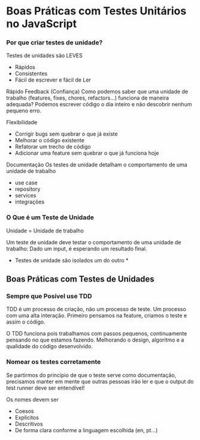 # Boas Práticas com Testes Unitários no JavaScript

### Por que criar testes de unidade?

Testes de unidades são LEVES
 - Rápidos
 - Consistentes
 - Fácil de escrever e fácil de Ler

Rápido Feedback (Confiança)
Como podemos saber que uma unidade de trabalho (features, fixes, chores, refactors...)
funciona de maneira adequada? Podemos escrever código o dia inteiro e não descobrir nenhum pequeno erro.

Flexibilidade
  - Corrigir bugs sem quebrar o que já existe
  - Melhorar o código existente
  - Refatorar um trecho de código
  - Adicionar uma feature sem quebrar o que já funciona hoje


Documentação
 Os testes de unidade detalham o comportamento de uma unidade de trabalho
  - use case
  - repository
  - services
  - integrações

### O Que é um Teste de Unidade 

Unidade = Unidade de trabalho 

Um teste de unidade deve testar o comportamento de uma unidade de trabalho: Dado um input, é esperando um resultado final. 

* Testes de unidade são isolados um do outro * 


## Boas Práticas com Testes de Unidades

### Sempre que Posível use TDD
  TDD é um processo de criação, não um processo de teste. Um processo com uma alta interação. Primeiro pensamos na feature, criamos o teste e assim o código. 
  
  O TDD funciona pois trabalhamos com passos pequenos, continuamente pensando no que estamos fazendo. Melhorando o design, algoritmo e a qualidade do código desenvolvido.


### Nomear os testes corretamente
Se partirmos do principio de que o teste serve como documentação, precisamos manter em mente que outras pessoas irão ler e que o output do test runner deve ser entendível! 

Os nomes devem ser
  - Coesos
  - Explicitos
  - Descritivos
  - De forma clara conforme a linguagem escolhida (en, pt...)

